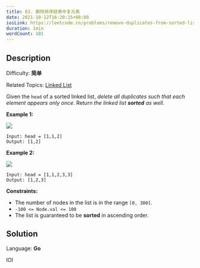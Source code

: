 ```yaml
---
title: 83. 删除排序链表中复元素
date: 2021-10-12T16:20:15+08:00
ioiLink: https://leetcode.cn/problems/remove-duplicates-from-sorted-list/
duration: 1min
wordCount: 101
---
```


## Description

Difficulty: **简单**

Related Topics: [Linked List](https://leetcode.cn/tag/https://leetcode.cn/tag/linked-list//)


Given the `head` of a sorted linked list, _delete all duplicates such that each element appears only once_. Return _the linked list **sorted** as well_.

**Example 1:**

![](https://assets.leetcode.com/uploads/2021/01/04/list1.jpg)

```
Input: head = [1,1,2]
Output: [1,2]
```

**Example 2:**

![](https://assets.leetcode.com/uploads/2021/01/04/list2.jpg)

```
Input: head = [1,1,2,3,3]
Output: [1,2,3]
```

**Constraints:**

*   The number of nodes in the list is in the range `[0, 300]`.
*   `-100 <= Node.val <= 100`
*   The list is guaranteed to be **sorted** in ascending order.


## Solution

Language: **Go**

IOI
